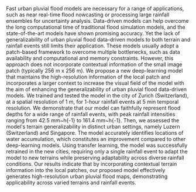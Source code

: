 Fast urban pluvial flood models are necessary for a range of applications, such as near real-time flood nowcasting or processing large 
rainfall ensembles for uncertainty analysis. Data-driven models can help overcome the long computational time of traditional flood simulation 
models, and the state-of-the-art models have shown promising accuracy. Yet the lack of generalizability of urban pluvial flood data-driven 
models to both terrain and rainfall events still limits their application. These models usually adopt a patch-based framework to overcome 
multiple bottlenecks, such as data availability and computational and memory constraints. However, this approach does not incorporate contextual 
information of the small image patch (typically 256 m x 256 m). We propose a new deep-learning model that maintains the high-resolution 
information of the local patch and incorporates a larger context to increase the visual field of the model with the aim of enhancing the 
generalizability of urban pluvial flood data-driven models. We trained and tested the model in the city of Zurich (Switzerland), at a spatial 
resolution of 1 m, for 1-hour rainfall events at 5 min temporal resolution. We demonstrate that our model can faithfully represent flood 
depths for a wide range of rainfall events, with peak rainfall intensities ranging from 42.5 mm~h{-1} to 161.4 mm~h{-1}. Then, we assessed 
the model's terrain generalizability in distinct urban settings, namely Luzern (Switzerland) and Singapore. The model accurately identifies 
locations of water accumulation, which constitutes an improvement compared to other deep-learning models. Using transfer learning, the model 
was successfully retrained in the new cities, requiring only a single rainfall event to adapt the model to new terrains while preserving 
adaptability across diverse rainfall conditions. Our results indicate that by incorporating contextual terrain information into the local 
patches, our proposed model effectively generates high-resolution urban pluvial flood maps, demonstrating applicability across varied terrains 
and rainfall events.


